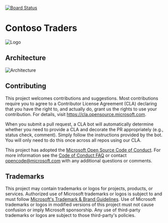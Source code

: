 [![Board Status](https://dev.azure.com/aiw-devops/eea5c7c8-6fbb-4de3-9a6d-a66ef047bc7e/e40ff7c3-e922-4e99-beb0-8d5438904596/_apis/work/boardbadge/f12e026b-e1bc-483f-9dd9-82b91ae301a5)](https://dev.azure.com/aiw-devops/eea5c7c8-6fbb-4de3-9a6d-a66ef047bc7e/_boards/board/t/e40ff7c3-e922-4e99-beb0-8d5438904596/Microsoft.RequirementCategory)
# Contoso Traders

![Logo](./docs/images/logo-1280x640.png)

##  Architecture 

![Architecture](./docs/architecture/contoso-traders-enhancements.drawio.png)


## Contributing

This project welcomes contributions and suggestions.  Most contributions require you to agree to a
Contributor License Agreement (CLA) declaring that you have the right to, and actually do, grant us
the rights to use your contribution. For details, visit https://cla.opensource.microsoft.com.

When you submit a pull request, a CLA bot will automatically determine whether you need to provide
a CLA and decorate the PR appropriately (e.g., status check, comment). Simply follow the instructions
provided by the bot. You will only need to do this once across all repos using our CLA.

This project has adopted the [Microsoft Open Source Code of Conduct](https://opensource.microsoft.com/codeofconduct/).
For more information see the [Code of Conduct FAQ](https://opensource.microsoft.com/codeofconduct/faq/) or
contact [opencode@microsoft.com](mailto:opencode@microsoft.com) with any additional questions or comments.

## Trademarks

This project may contain trademarks or logos for projects, products, or services. Authorized use of Microsoft 
trademarks or logos is subject to and must follow 
[Microsoft's Trademark & Brand Guidelines](https://www.microsoft.com/en-us/legal/intellectualproperty/trademarks/usage/general).
Use of Microsoft trademarks or logos in modified versions of this project must not cause confusion or imply Microsoft sponsorship.
Any use of third-party trademarks or logos are subject to those third-party's policies.


